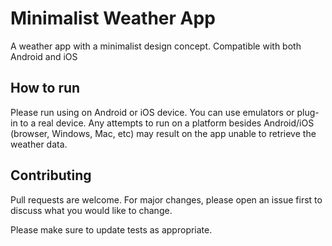 # Minimalist Weather App

A weather app with a minimalist design concept. Compatible with both Android and iOS


## How to run
Please run using on Android or iOS device. You can use emulators or plug-in to a real device. Any attempts to run on a platform besides Android/iOS (browser, Windows, Mac, etc) may result on the app unable to retrieve the weather data. 

## Contributing

Pull requests are welcome. For major changes, please open an issue first
to discuss what you would like to change.

Please make sure to update tests as appropriate.

